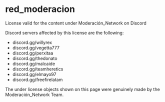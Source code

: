 # red_moderacion
License valid for the content under Moderación_Network on Discord

Discord servers affected by this license are the following:

- discord.gg/willyrex
- discord.gg/vegetta777
- discord.gg/perxitaa
- discord.gg/thedonato
- discord.gg/malcaide
- discord.gg/teamheretics
- discord.gg/elmayo97
- discord.gg/freefirelatam

The under license objects shown on this page were genuinely made by the Moderación_Network Team.
